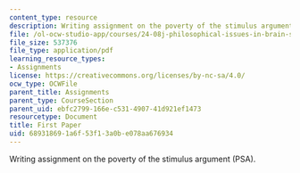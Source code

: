 ```yaml
---
content_type: resource
description: Writing assignment on the poverty of the stimulus argument (PSA).
file: /ol-ocw-studio-app/courses/24-08j-philosophical-issues-in-brain-science-spring-2009/689318691a6f53f13a0be078aa676934_MIT24_08JS09_assn03.pdf
file_size: 537376
file_type: application/pdf
learning_resource_types:
- Assignments
license: https://creativecommons.org/licenses/by-nc-sa/4.0/
ocw_type: OCWFile
parent_title: Assignments
parent_type: CourseSection
parent_uid: ebfc2799-166e-c531-4907-41d921ef1473
resourcetype: Document
title: First Paper
uid: 68931869-1a6f-53f1-3a0b-e078aa676934
---
```

Writing assignment on the poverty of the stimulus argument (PSA).